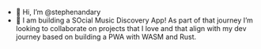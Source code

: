 - 👋 Hi, I’m @stephenandary
- 💞️ I am building a SOcial Music Discovery App! As part of that journey I’m looking to collaborate on projects that I love and that align with my dev journey based on building a PWA with WASM and Rust.

<!---
stephenandary/stephenandary is a ✨ special ✨ repository because its `README.md` (this file) appears on your GitHub profile.
You can click the Preview link to take a look at your changes.
--->
